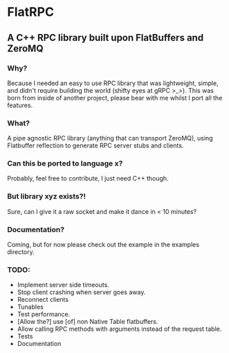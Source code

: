 # FlatRPC

## A C++ RPC library built upon FlatBuffers and ZeroMQ

### Why?
Because I needed an easy to use RPC library that was lightweight, simple, and didn't require building the world (shifty eyes at gRPC >_>).
This was born from inside of another project, please bear with me whilst I port all the features.

### What?
A pipe agnostic RPC library (anything that can transport ZeroMQ), using Flatbuffer reflection to generate RPC server stubs and clients.

### Can this be ported to language x?
Probably, feel free to contribute, I just need C++ though.

### But library xyz exists?!
Sure, can I give it a raw socket and make it dance in < 10 minutes?

### Documentation?
Coming, but for now please check out the example in the examples directory.

### TODO:
- Implement server side timeouts.
- Stop client crashing when server goes away.
- Reconnect clients
- Tunables
- Test performance.
- [Allow the?] use [of] non Native Table flatbuffers.
- Allow calling RPC methods with arguments instead of the request table.
- Tests
- Documentation
